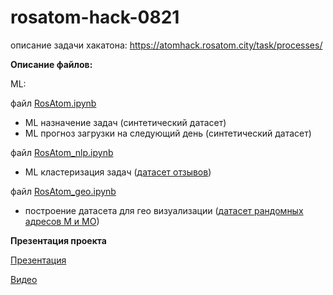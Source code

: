# rosatom-hack-0821
описание задачи хакатона: https://atomhack.rosatom.city/task/processes/


**Описание файлов:**

ML:

файл [RosAtom.ipynb](https://github.com/bespardon/rosatom-hack-0821/blob/main/RosAtom.ipynb)

- ML назначение задач (синтетический датасет)
- ML прогноз загрузки на следующий день (синтетический датасет)

файл [RosAtom_nlp.ipynb](https://github.com/bespardon/rosatom-hack-0821/blob/main/RosAtom_nlp.ipynb)

- ML кластеризация задач ([датасет отзывов](https://github.com/bespardon/rosatom-hack-0821/blob/main/fin_apps_testing_labeled.json))

файл [RosAtom_geo.ipynb](https://github.com/bespardon/rosatom-hack-0821/blob/main/RosAtom_geo.ipynb)

- построение датасета для гео визуализации ([датасет рандомных адресов М и МО](https://github.com/bespardon/rosatom-hack-0821/blob/main/random%20geo%20msk%20mo.csv.zip))


**Презентация проекта**

[Презентация](https://docs.google.com/presentation/d/1_6uaNfXRILrk5DIodcMsqVBX4ahRnlTvFJP5GA5vlHw/edit#slide=id.ge88a941de9_0_155)

[Видео](https://youtu.be/NC3nFAPvQ9w?t=4251)
